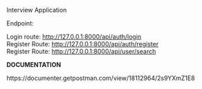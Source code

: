 Interview Application

Endpoint:
 
Login route: http://127.0.0.1:8000/api/auth/login
<br>
Register Route: http://127.0.0.1:8000/api/auth/register
<br>
Register Route: http://127.0.0.1:8000/api/user/search


<B>DOCUMENTATION</B>

<p>https://documenter.getpostman.com/view/18112964/2s9YXmZ1E8</p>
